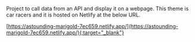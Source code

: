 Project to call data from an API and display it on a webpage. This theme is car racers and it is hosted on Netlify at the below URL.

[https://astounding-marigold-7ec659.netlify.app/](https://astounding-marigold-7ec659.netlify.app/){:target="_blank"}